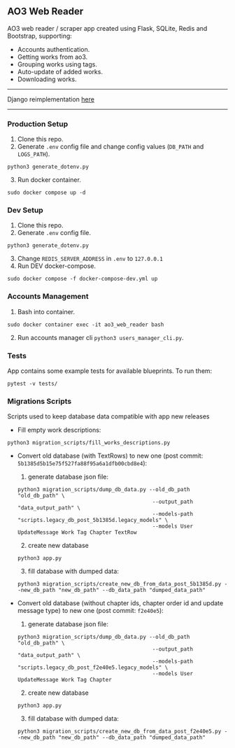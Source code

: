 ## AO3 Web Reader

AO3 web reader / scraper app created using Flask, SQLite, Redis and Bootstrap, supporting:
- Accounts authentication.
- Getting works from ao3.
- Grouping works using tags.
- Auto-update of added works.
- Downloading works.

---

Django reimplementation [here](https://github.com/zNitche/ao3-web-reader-django)

---

### Production Setup
1. Clone this repo.
2. Generate `.env` config file and change config values (`DB_PATH` and `LOGS_PATH`).
```
python3 generate_dotenv.py
```
3. Run docker container.
```
sudo docker compose up -d
```

### Dev Setup
1. Clone this repo.
2. Generate `.env` config file.
```
python3 generate_dotenv.py
```
3. Change `REDIS_SERVER_ADDRESS` in `.env` to `127.0.0.1`
4. Run DEV docker-compose.
```
sudo docker compose -f docker-compose-dev.yml up
```

### Accounts Management
1. Bash into container.
```
sudo docker container exec -it ao3_web_reader bash
```
2. Run accounts manager cli `python3 users_manager_cli.py`.


### Tests
App contains some example tests for available blueprints. To run them:
```
pytest -v tests/
```


### Migrations Scripts
Scripts used to keep database data compatible with app new releases

- Fill empty work descriptions:
```
python3 migration_scripts/fill_works_descriptions.py
```

- Convert old database (with TextRows) to new one (post commit: `5b1385d5b15e75f527fa88f95a6a1dfb00cbd8e4`):
  1. generate database json file:
    ```
    python3 migration_scripts/dump_db_data.py --old_db_path "old_db_path" \
                                               --output_path "data_output_path" \
                                               --models-path "scripts.legacy_db_post_5b1385d.legacy_models" \
                                               --models User UpdateMessage Work Tag Chapter TextRow
    ```
  2. create new database
    ```
    python3 app.py
    ```
  3. fill database with dumped data:
    ```
    python3 migration_scripts/create_new_db_from_data_post_5b1385d.py --new_db_path "new_db_path" --db_data_path "dumped_data_path"
    ```
  

- Convert old database (without chapter ids, chapter order id and update message type) to new one (post commit: `f2e40e5`):
  1. generate database json file:
    ```
    python3 migration_scripts/dump_db_data.py --old_db_path "old_db_path" \
                                               --output_path "data_output_path" \
                                               --models-path "scripts.legacy_db_post_f2e40e5.legacy_models" \
                                               --models User UpdateMessage Work Tag Chapter
    ```
  2. create new database
    ```
    python3 app.py
    ```
  3. fill database with dumped data:
    ```
    python3 migration_scripts/create_new_db_from_data_post_f2e40e5.py --new_db_path "new_db_path" --db_data_path "dumped_data_path"
    ```
